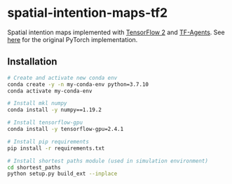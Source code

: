 # spatial-intention-maps-tf2

Spatial intention maps implemented with [TensorFlow 2](https://www.tensorflow.org) and [TF-Agents](https://www.tensorflow.org/agents). See [here](https://github.com/jimmyyhwu/spatial-intention-maps) for the original PyTorch implementation.

## Installation

```bash
# Create and activate new conda env
conda create -y -n my-conda-env python=3.7.10
conda activate my-conda-env

# Install mkl numpy
conda install -y numpy==1.19.2

# Install tensorflow-gpu
conda install -y tensorflow-gpu=2.4.1

# Install pip requirements
pip install -r requirements.txt

# Install shortest paths module (used in simulation environment)
cd shortest_paths
python setup.py build_ext --inplace
```
